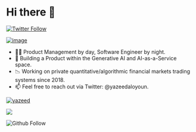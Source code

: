 # Hi there 👋

<p>
  <a href="https://twitter.com/yazeedaloyoun">
    <img alt="Twitter Follow" src="https://img.shields.io/twitter/follow/yazeedaloyoun?style=for-the-badge">
  </a>
</p>

[![image](https://user-images.githubusercontent.com/191483/221670434-172287d4-d541-4eca-bd93-5fd50757881c.png)](https://linkedin.com/in/yazeedaloyoun)

- ✍🏻 Product Management by day, Software Engineer by night.
- 🔭 Building a Product within the Generative AI and AI-as-a-Service space.
- 📉 Working on private quantitative/algorithmic financial markets trading systems since 2018.
- 📫 Feel free to reach out via Twitter: @yazeedaloyoun.

[![yazeed](https://github-readme-stats.vercel.app/api?username=yazeed&show_icons=true&theme=tokyonight&hide_border=true)](https://github.com/yazeed/yazeed)

![](https://komarev.com/ghpvc/?username=yazeed&color=blue)

<p>
  <img alt="Github Follow" src="https://img.shields.io/github/followers/yazeed?style=social">
</p>
